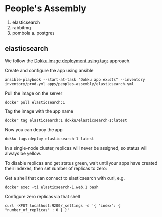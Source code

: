 People's Assembly
=================

1. elasticsearch
2. rabbitmq
3. pombola
  a. postgres


elasticsearch
-------------

We follow the [Dokku image deployment using tags](http://dokku.viewdocs.io/dokku/deployment/methods/images/#deploying-from-a-docker-registry) approach.

Create and configure the app using ansible

    ansible-playbook --start-at-task "Dokku app exists" --inventory inventory/prod.yml apps/peoples-assembly/elasticsearch.yml

Pull the image on the server

    docker pull elasticsearch:1

Tag the image with the app name

    docker tag elasticsearch:1 dokku/elasticsearch-1:latest

Now you can depoy the app

    dokku tags:deploy elasticsearch-1 latest

In a single-node cluster, replicas will never be assigned, so status will always be yellow.

To disable replicas and get status green, wait until your apps have created their indexes, then set number of replicas to zero:

Get a shell that can connect to elasticsearch with curl, e.g.

    docker exec -ti elasticsearch-1.web.1 bash

Configure zero replicas via that shell

    curl -XPUT localhost:9200/_settings -d '{ "index": { "number_of_replicas" : 0 } }'
